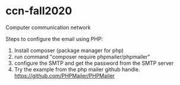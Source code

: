 # ccn-fall2020
Computer communication network 

Steps to configure the email using PHP:
1. Install composer (package manager for php)
2. run command "composer require phpmailer/phpmailer"
3. configure the SMTP and get the password from the SMTP server
4. Try the example from the php mailer github handle. https://github.com/PHPMailer/PHPMailer

